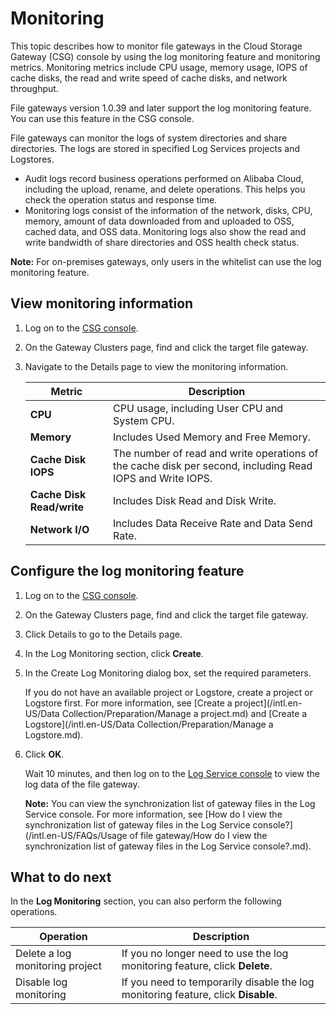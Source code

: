 # Monitoring

This topic describes how to monitor file gateways in the Cloud Storage Gateway \(CSG\) console by using the log monitoring feature and monitoring metrics. Monitoring metrics include CPU usage, memory usage, IOPS of cache disks, the read and write speed of cache disks, and network throughput.

File gateways version 1.0.39 and later support the log monitoring feature. You can use this feature in the CSG console.

File gateways can monitor the logs of system directories and share directories. The logs are stored in specified Log Services projects and Logstores.

-   Audit logs record business operations performed on Alibaba Cloud, including the upload, rename, and delete operations. This helps you check the operation status and response time.
-   Monitoring logs consist of the information of the network, disks, CPU, memory, amount of data downloaded from and uploaded to OSS, cached data, and OSS data. Monitoring logs also show the read and write bandwidth of share directories and OSS health check status.

**Note:** For on-premises gateways, only users in the whitelist can use the log monitoring feature.

## View monitoring information

1.  Log on to the [CSG console](https://sgwnew.console.aliyun.com/).

2.  On the Gateway Clusters page, find and click the target file gateway.

3.  Navigate to the Details page to view the monitoring information.

    |Metric|Description|
    |------|-----------|
    |**CPU**|CPU usage, including User CPU and System CPU.|
    |**Memory**|Includes Used Memory and Free Memory.|
    |**Cache Disk IOPS**|The number of read and write operations of the cache disk per second, including Read IOPS and Write IOPS.|
    |**Cache Disk Read/write**|Includes Disk Read and Disk Write.|
    |**Network I/O**|Includes Data Receive Rate and Data Send Rate.|


## Configure the log monitoring feature

1.  Log on to the [CSG console](https://sgwnew.console.aliyun.com/).

2.  On the Gateway Clusters page, find and click the target file gateway.

3.  Click Details to go to the Details page.

4.  In the Log Monitoring section, click **Create**.

5.  In the Create Log Monitoring dialog box, set the required parameters.

    If you do not have an available project or Logstore, create a project or Logstore first. For more information, see [Create a project](/intl.en-US/Data Collection/Preparation/Manage a project.md) and [Create a Logstore](/intl.en-US/Data Collection/Preparation/Manage a Logstore.md).

6.  Click **OK**.

    Wait 10 minutes, and then log on to the [Log Service console](https://sls.console.aliyun.com/) to view the log data of the file gateway.

    **Note:** You can view the synchronization list of gateway files in the Log Service console. For more information, see [How do I view the synchronization list of gateway files in the Log Service console?](/intl.en-US/FAQs/Usage of file gateway/How do I view the synchronization list of gateway files in the Log Service console?.md).


## What to do next

In the **Log Monitoring** section, you can also perform the following operations.

|Operation|Description|
|---------|-----------|
|Delete a log monitoring project|If you no longer need to use the log monitoring feature, click **Delete**.|
|Disable log monitoring|If you need to temporarily disable the log monitoring feature, click **Disable**.|

